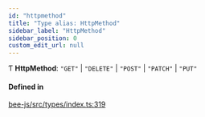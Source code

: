 ```yaml
---
id: "httpmethod"
title: "Type alias: HttpMethod"
sidebar_label: "HttpMethod"
sidebar_position: 0
custom_edit_url: null
---
```


Ƭ **HttpMethod**: ``"GET"`` \| ``"DELETE"`` \| ``"POST"`` \| ``"PATCH"`` \| ``"PUT"``

#### Defined in

[bee-js/src/types/index.ts:319](https://github.com/ethersphere/bee-js/blob/ae6a776/src/types/index.ts#L319)
